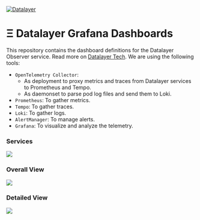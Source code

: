 [![Datalayer](https://assets.datalayer.tech/datalayer-25.svg)](https://datalayer.io)

# Ξ Datalayer Grafana Dashboards

This repository contains the dashboard definitions for the Datalayer Observer service. Read more on [Datalayer Tech](https://datalayer.tech/docs/build/kubernetes/services/system/observer). We are using the following tools:

- `OpenTelemetry Collector`:
    - As deployment to proxy metrics and traces from Datalayer services to Prometheus and Tempo.
    - As daemonset to parse pod log files and send them to Loki.
- `Prometheus`: To gather metrics.
- `Tempo`: To gather traces.
- `Loki`: To gather logs.
- `AlertManager`: To manage alerts.
- `Grafana`: To visualize and analyze the telemetry.

### Services

<img src="https://datalayer-assets.s3.amazonaws.com/observer/observer-services.png" />

### Overall View

<img src="https://datalayer-assets.s3.amazonaws.com/observer/observer-overall-view.png" />

### Detailed View

<img src="https://datalayer-assets.s3.amazonaws.com/observer/observer-detailed-view.png" />
